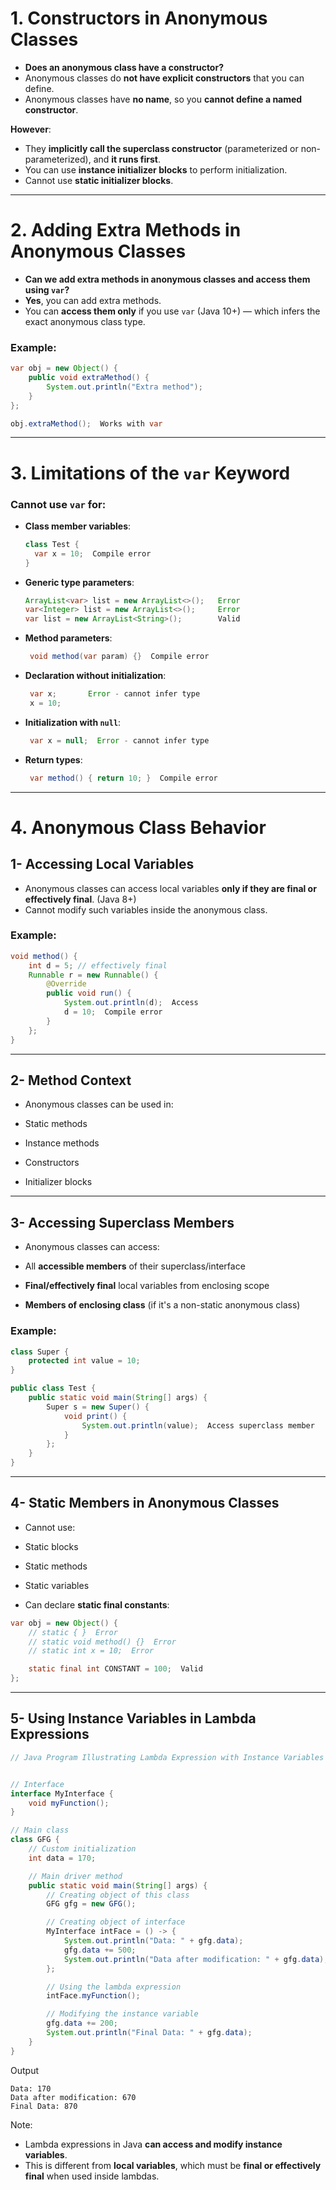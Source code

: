 # 1. Constructors in Anonymous Classes

-  **Does an anonymous class have a constructor?**
-  Anonymous classes do **not have explicit constructors** that you can define.
-  Anonymous classes have **no name**, so you **cannot define a named constructor**.

 **However**:
- They **implicitly call the superclass constructor** (parameterized or non-parameterized), and **it runs first**.
- You can use **instance initializer blocks** to perform initialization.
- Cannot use **static initializer blocks**.

---

# 2. Adding Extra Methods in Anonymous Classes

-  **Can we add extra methods in anonymous classes and access them using `var`?**
-  **Yes**, you can add extra methods.
-  You can **access them only** if you use `var` (Java 10+) — which infers the exact anonymous class type.

### Example:

```java
var obj = new Object() {
    public void extraMethod() {
        System.out.println("Extra method");
    }
};

obj.extraMethod();  Works with var
````

---

# 3. Limitations of the `var` Keyword

### Cannot use `var` for:

* **Class member variables**:

  ```java
  class Test {
    var x = 10;  Compile error
  }
  ```

* **Generic type parameters**:

  ```java
  ArrayList<var> list = new ArrayList<>();   Error
  var<Integer> list = new ArrayList<>();     Error
  var list = new ArrayList<String>();        Valid
  ```

* **Method parameters**:

  ```java
   void method(var param) {}  Compile error
  ```

* **Declaration without initialization**:

  ```java
   var x;       Error - cannot infer type
   x = 10;
  ```

* **Initialization with `null`**:

  ```java
   var x = null;  Error - cannot infer type
  ```

* **Return types**:

  ```java
   var method() { return 10; }  Compile error
  ```

---

# 4. Anonymous Class Behavior

## 1- Accessing Local Variables

*  Anonymous classes can access local variables **only if they are final or effectively final**.  (Java 8+)
*  Cannot modify such variables inside the anonymous class.

### Example:

```java
void method() {
    int d = 5; // effectively final
    Runnable r = new Runnable() {
        @Override
        public void run() {
            System.out.println(d);  Access
            d = 10;  Compile error
        }
    };
}
```

---

## 2- Method Context

*  Anonymous classes can be used in:

  * Static methods
  * Instance methods
  * Constructors
  * Initializer blocks

---

## 3- Accessing Superclass Members

*  Anonymous classes can access:

  * All **accessible members** of their superclass/interface
  * **Final/effectively final** local variables from enclosing scope
  * **Members of enclosing class** (if it's a non-static anonymous class)

### Example:

```java
class Super {
    protected int value = 10;
}

public class Test {
    public static void main(String[] args) {
        Super s = new Super() {
            void print() {
                System.out.println(value);  Access superclass member
            }
        };
    }
}
```

---

## 4- Static Members in Anonymous Classes

*  Cannot use:

  * Static blocks
  * Static methods
  * Static variables

*  Can declare **static final constants**:

```java
var obj = new Object() {
    // static { }  Error
    // static void method() {}  Error
    // static int x = 10;  Error

    static final int CONSTANT = 100;  Valid
};
```

---
## 5- Using Instance Variables in Lambda Expressions


``` java
// Java Program Illustrating Lambda Expression with Instance Variables 


// Interface 
interface MyInterface { 
    void myFunction(); 
} 

// Main class 
class GFG { 
    // Custom initialization
    int data = 170; 

    // Main driver method 
    public static void main(String[] args) { 
        // Creating object of this class 
        GFG gfg = new GFG(); 

        // Creating object of interface 
        MyInterface intFace = () -> { 
            System.out.println("Data: " + gfg.data); 
            gfg.data += 500; 
            System.out.println("Data after modification: " + gfg.data); 
        }; 

        // Using the lambda expression
        intFace.myFunction(); 

        // Modifying the instance variable
        gfg.data += 200; 
        System.out.println("Final Data: " + gfg.data); 
    } 
}


```
Output
``` {text}
Data: 170
Data after modification: 670
Final Data: 870
```


 Note:

* Lambda expressions in Java **can access and modify instance variables**.
* This is different from **local variables**, which must be **final or effectively final** when used inside lambdas.
